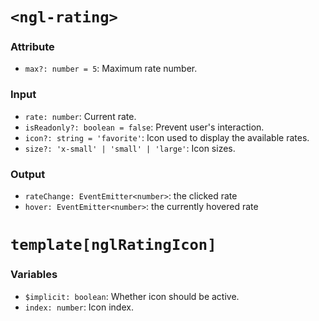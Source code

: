 # `<ngl-rating>`

### Attribute

  * `max?: number = 5`: Maximum rate number.

### Input

  * `rate: number`: Current rate.
  * `isReadonly?: boolean = false`: Prevent user's interaction.
  * `icon?: string = 'favorite'`: Icon used to display the available rates.
  * `size?: 'x-small' | 'small' | 'large'`: Icon sizes.

### Output

  * `rateChange: EventEmitter<number>`: the clicked rate
  * `hover: EventEmitter<number>`: the currently hovered rate

# `template[nglRatingIcon]`

### Variables

  * `$implicit: boolean`: Whether icon should be active.
  * `index: number`: Icon index.
